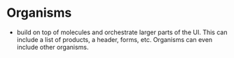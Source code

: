 # Organisms

- build on top of molecules and orchestrate larger parts of the UI. This can include a list of products, a header, forms, etc. Organisms can even include other organisms.
